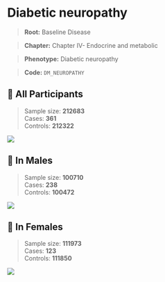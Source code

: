 # Diabetic neuropathy

> **Root:** Baseline Disease  

> **Chapter:** Chapter IV- Endocrine and metabolic  

> **Phenotype:** Diabetic neuropathy  

> **Code:** `DM_NEUROPATHY`

## 🧪 All Participants  
> Sample size: **212683**  
> Cases: **361**  
> Controls: **212322**
<img src="/Disease/Figures/ALL/Incidence/DM_NEUROPATHY.png"/>
<CsvTable src="/public/Disease/Data/ALL/Incidence/COX_DM_NEUROPATHY.csv" label="🔍 View full results" />

## 👨 In Males  
> Sample size: **100710**  
> Cases: **238**  
> Controls: **100472**
<img src="/Disease/Figures/Male/Incidence/DM_NEUROPATHY.png"/>
<CsvTable src="/public/Disease/Data/Male/Incidence/COX_DM_NEUROPATHY.csv" label="🔍 View full results" />

## 👩 In Females  
> Sample size: **111973**  
> Cases: **123**  
> Controls: **111850**
<img src="/Disease/Figures/Female/Incidence/DM_NEUROPATHY.png"/>
<CsvTable src="/public/Disease/Data/Female/Incidence/COX_DM_NEUROPATHY.csv" label="🔍 View full results" />
